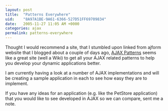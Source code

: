 ```yaml
---
layout: post
title:  "Patterns Everywhere"
uid:	"8A97A1BE-9A61-6366-527D51FF69709834"
date:   2005-11-27 11:05 AM +0000
categories: ajax
permalink: patterns-everywhere
---
```

Thought I would recommend a site, that I stumbled upon linked from ajform website that I blogged about a couple of days ago, <a href="http://www.ajaxpatterns.org/">AJAX Patterns</a> seems like a great site (well a Wiki) to get all your AJAX related patterns to help you develop your dynamic applications better.

I am currently having a look at a number of AJAX implementations and will be creating a sample application in each to see how easy they are to implement. 

If you have any ideas for an application (e.g. like the PetStore application) that you would like to see developed in AJAX so we can compare, sent me a note.